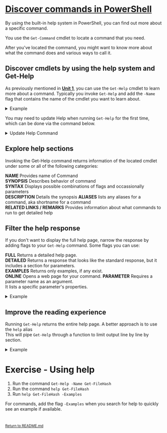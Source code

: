 # [Discover commands in PowerShell](https://docs.microsoft.com/en-us/learn/modules/discover-commands/)

By using the built-in help system in PowerShell, you can find out more about a specific command. 

You use the `Get-Command` cmdlet to locate a command that you need. 

After you've located the command, you might want to know more about what the command does and various ways to call it.

## Discover cmdlets by using the help system and Get-Help

As previously mentioned in **[Unit 1](/UNIT1.md#locate-commands)**, you can use the `Get-Help`
cmdlet to learn more about a command. Typically you invoke `Get-Help` and add the `-Name` flag that contains the name of the cmdlet you want to learn about. 

<details>
<summary>Example</summary>
<code>Get-Help -Name Get Help</code>
</details>

You may need to update Help when running `Get-Help` for the first time, which can be done via the command below.

<details>
<summary>Update Help Command</summary>
<code>Update-Help -UICulture en-US</code><br>
<code>-UICulture</code> flag gives the flag en-US for US English help files. </br>
<em>
<a href= "https://docs.microsoft.com/en-us/answers/questions/405758/not-able-to-update-help-in-powershell.html">
if this returns an error, run PowerShell as admin, else disregard</a>
</em>
</details>

## Explore help sections
Invoking the Get-Help command returns information of the located cmdlet under some or all of the following categories: 

**NAME** Provides name of Command </br>
**SYNOPSIS** Describes behavior of command</br>
**SYNTAX** Displays possible combinations of flags and occassionally parameters</br>
**DESCRIPTION** Details the synopsis
**ALIASES** lists any aliases for a command, aka shortname for a command</br>
**RELATED LINKS / REMARKS** Provides information about what commands to run to get detailed help
</br>

## Filter the help response
If you don't want to display the full help page, narrow the response by adding flags to your `Get-Help` command. Some flags you can use: 

**FULL** Returns a detailed help page. </br>
**DETAILED** Returns a response that looks like the standard response, but it includes a section for parameters.</br>
**EXAMPLES** Returns only examples, if any exist.</br>
**ONLINE** Opens a web page for your command.
**PARAMETER** Requires a parameter name as an argument. </br>
It lists a specific parameter's properties.</br>

<details>
<summary>Example</summary>
<code>Get-Help Get-Help -Examples</code>
</details>

## Improve the reading experience
Running `Get-Help` returns the entire help page.  A better approach is to use the `help` alias
</br>
This will pipe `Get-Help` through a function to limit output line by line by section.
<details>
<summary>Example</summary>
<code>help Get-FileHash</code>
</details>

# Exercise - Using help

1. Run the command `Get-Help -Name Get-FileHash`
2. Run the command `help Get-FileHash`
3. Run `help Get-FileHash -Examples`

For commands, add the flag `-Examples` when you search for help to quickly see an example if available.
#
<sup>[Return to README.md](/README.md)</sup>

